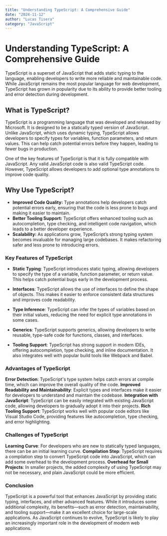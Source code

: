 ```yaml
---
title: "Understanding TypeScript: A Comprehensive Guide"
date: "2024-11-12"
author: "Lucas Tisera"
category: "JavaScript"
---
```


# Understanding TypeScript: A Comprehensive Guide

TypeScript is a superset of JavaScript that adds static typing to the language, enabling developers to write more reliable and maintainable code. While JavaScript remains the most popular language for web development, TypeScript has grown in popularity due to its ability to provide better tooling and error detection during development.

## What is TypeScript?

TypeScript is a programming language that was developed and released by Microsoft. It is designed to be a statically typed version of JavaScript. Unlike JavaScript, which uses dynamic typing, TypeScript allows developers to specify types for variables, function parameters, and return values. This can help catch potential errors before they happen, leading to fewer bugs in production.

One of the key features of TypeScript is that it is fully compatible with JavaScript. Any valid JavaScript code is also valid TypeScript code. However, TypeScript allows developers to add optional type annotations to improve code quality.

## Why Use TypeScript?

- **Improved Code Quality:** Type annotations help developers catch potential errors early, ensuring that the code is less prone to bugs and making it easier to maintain.
- **Better Tooling Support:** TypeScript offers enhanced tooling such as autocompletion, type checking, and intelligent code navigation, which leads to a better developer experience.
- **Scalability:** As applications grow, TypeScript’s strong typing system becomes invaluable for managing large codebases. It makes refactoring safer and less prone to introducing errors.

### Key Features of TypeScript

- **Static Typing**: TypeScript introduces static typing, allowing developers to specify the type of a variable, function parameter, or return value. This helps catch potential bugs early in the development process.
- **Interfaces**: TypeScript allows the use of interfaces to define the shape of objects. This makes it easier to enforce consistent data structures and improves code readability.

- **Type Inference**: TypeScript can infer the types of variables based on their initial values, reducing the need for explicit type annotations in some cases.

- **Generics**: TypeScript supports generics, allowing developers to write reusable, type-safe code for functions, classes, and interfaces.

- **Tooling Support**: TypeScript has strong support in modern IDEs, offering autocompletion, type checking, and inline documentation. It also integrates well with popular build tools like Webpack and Babel.

### Advantages of TypeScript

**Error Detection**: TypeScript's type system helps catch errors at compile time, which can improve the overall quality of the code.
**Improved Readability and Maintainability**: Explicit types and interfaces make it easier for developers to understand and maintain the codebase.
**Integration with JavaScript**: TypeScript can be easily integrated with existing JavaScript code, allowing developers to gradually adopt it into their projects.
**Rich Tooling Support**: TypeScript works well with popular code editors like Visual Studio Code, providing features like autocompletion, type checking, and error highlighting.

### Challenges of TypeScript

**Learning Curve**: For developers who are new to statically typed languages, there can be an initial learning curve.
**Compilation Step**: TypeScript requires a compilation step to convert TypeScript code into JavaScript, which can add some overhead to the development process.
**Overhead for Small Projects**: In smaller projects, the added complexity of using TypeScript may not be necessary, and plain JavaScript could be more efficient.

### Conclusion

TypeScript is a powerful tool that enhances JavaScript by providing static typing, interfaces, and other advanced features. While it introduces some additional complexity, its benefits—such as error detection, maintainability, and tooling support—make it an excellent choice for large-scale applications. As JavaScript continues to evolve, TypeScript is likely to play an increasingly important role in the development of modern web applications.
